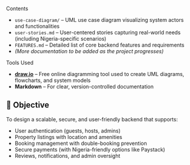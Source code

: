 Contents

- `use-case-diagram/` – UML use case diagram visualizing system actors and functionalities  
- `user-stories.md` – User-centered stories capturing real-world needs (including Nigeria-specific scenarios)  
- `FEATURES.md` – Detailed list of core backend features and requirements  
- *(More documentation to be added as the project progresses)*

Tools Used

- **[draw.io](https://draw.io)** – Free online diagramming tool used to create UML diagrams, flowcharts, and system models  
- **Markdown** – For clear, version-controlled documentation  

## 🎯 Objective

To design a scalable, secure, and user-friendly backend that supports:
- User authentication (guests, hosts, admins)
- Property listings with location and amenities
- Booking management with double-booking prevention
- Secure payments (with Nigeria-friendly options like Paystack)
- Reviews, notifications, and admin oversight

